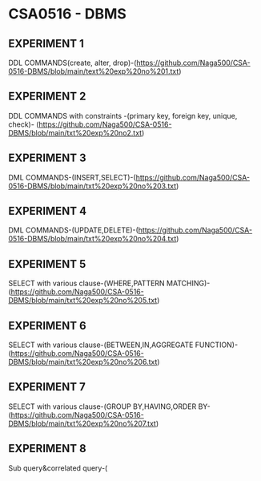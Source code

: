 # CSA0516 - DBMS
## EXPERIMENT 1
  DDL COMMANDS(create, alter, drop)-(https://github.com/Naga500/CSA-0516-DBMS/blob/main/text%20exp%20no%201.txt)
## EXPERIMENT 2
  DDL COMMANDS with constraints -(primary key, foreign key, unique, check)- (https://github.com/Naga500/CSA-0516-DBMS/blob/main/txt%20exp%20no2.txt)
## EXPERIMENT 3
DML COMMANDS-(INSERT,SELECT)-(https://github.com/Naga500/CSA-0516-DBMS/blob/main/txt%20exp%20no%203.txt)
## EXPERIMENT 4
DML COMMANDS-(UPDATE,DELETE)-(https://github.com/Naga500/CSA-0516-DBMS/blob/main/txt%20exp%20no%204.txt)
## EXPERIMENT 5
SELECT with various clause-(WHERE,PATTERN MATCHING)-(https://github.com/Naga500/CSA-0516-DBMS/blob/main/txt%20exp%20no%205.txt)
## EXPERIMENT 6
SELECT with various clause-(BETWEEN,IN,AGGREGATE FUNCTION)-(https://github.com/Naga500/CSA-0516-DBMS/blob/main/txt%20exp%20no%206.txt)
## EXPERIMENT 7
SELECT with various clause-(GROUP BY,HAVING,ORDER BY-(https://github.com/Naga500/CSA-0516-DBMS/blob/main/txt%20exp%20no%207.txt)
## EXPERIMENT 8
Sub query&correlated query-(
